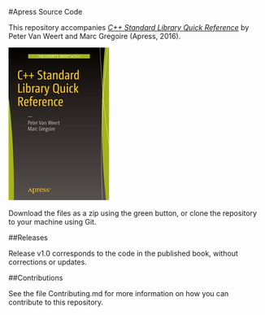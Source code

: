 #Apress Source Code

This repository accompanies [*C++ Standard Library Quick Reference*](http://www.apress.com/9781484218754) by Peter Van Weert and Marc Gregoire (Apress, 2016).

![Cover image](9781484218754.jpg)

Download the files as a zip using the green button, or clone the repository to your machine using Git.

##Releases

Release v1.0 corresponds to the code in the published book, without corrections or updates.

##Contributions

See the file Contributing.md for more information on how you can contribute to this repository.
